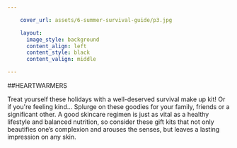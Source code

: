 ```yaml
---

    cover_url: assets/6-summer-survival-guide/p3.jpg

    layout:
      image_style: background
      content_align: left
      content_style: black
      content_valign: middle

---
```


##HEARTWARMERS

Treat yourself these holidays with a well-deserved survival make up kit! Or if you're feeling kind... Splurge on these goodies for your family, friends or a significant other. A good skincare regimen is just as vital as a healthy lifestyle and balanced nutrition, so consider these gift kits that not only beautifies one’s complexion and arouses the senses, but leaves a lasting impression on any skin.
